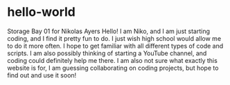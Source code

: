 # hello-world
Storage Bay 01 for Nikolas Ayers
Hello! I am Niko, and I am just starting coding, and I find it pretty fun to do. 
I just wish high school would allow me to do it more often. 
I hope to get familiar with all different types of code and scripts.
I am also possibly thinking of starting a YouTube channel, and coding could definitely help me there. 
I am also not sure what exactly this website is for, I am guessing collaborating on coding projects, but hope to find out and use it soon!
